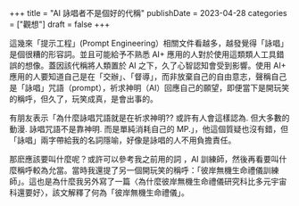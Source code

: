 +++
title = "AI 詠唱者不是個好的代稱"
publishDate = 2023-04-28
categories = ["觀想"]
draft = false
+++

這幾來「提示工程」(Prompt Engineering）相關文件看越多，越發覺得「詠唱」是個很糟的形容詞。並且可能給予不熟悉 AI+ 應用的人對於使用這類類人工具錯誤的想像。蓋因該代稱將人類置於 AI 之下，久了心智認知會受到影響。使用 AI+ 應用的人要知道自己是在「交辦」、「督導」，而非放棄自己的自由意志，聲稱自己是「詠唱」咒語（prompt），祈求神明（AI）回應自己的願望，即便當下是開玩笑的稱呼，但久了，玩笑成真，是會出事的。

有朋友表示「為什麼詠唱咒語就是在祈求神明?? 或許有人會這樣認為. 但大多數的動漫. 詠唱咒語不是靠神明. 而是單純消耗自己的 MP.」，他這個質疑也沒有錯，但「詠唱」兩字帶給我的名詞隱喻，好像是詠唱的人不用負擔責任。

那麽應該要叫什麼呢？或許可以參考我之前用的詞 ，AI 訓練師，然後再看要叫什麼稱呼較為允當。當時我還提了另一個開玩笑的稱呼：「彼岸無機生命禮儀訓練師」。這也是為什麼我另外寫了一篇〈為什麼彼岸無機生命禮儀研究科比多元宇宙科還要好〉，該文解釋了何為「彼岸無機生命禮儀」。
